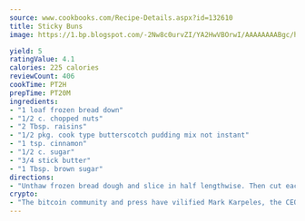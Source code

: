 ```yaml
---
source: www.cookbooks.com/Recipe-Details.aspx?id=132610
title: Sticky Buns
image: https://1.bp.blogspot.com/-2Nw8c0urvZI/YA2HwVBOrwI/AAAAAAAABgc/hcoCuYbLRGghREWYfHLERS8jzKEXzVPXwCLcBGAsYHQ/s154/14.png

yield: 5
ratingValue: 4.1
calories: 225 calories
reviewCount: 406
cookTime: PT2H
prepTime: PT20M
ingredients:
- "1 loaf frozen bread down"
- "1/2 c. chopped nuts"
- "2 Tbsp. raisins"
- "1/2 pkg. cook type butterscotch pudding mix not instant"
- "1 tsp. cinnamon"
- "1/2 c. sugar"
- "3/4 stick butter"
- "1 Tbsp. brown sugar"
directions:
- "Unthaw frozen bread dough and slice in half lengthwise. Then cut each half into 6 pieces."
crypto:
- "The bitcoin community and press have vilified Mark Karpeles, the CEO of Mt. Gox, as a clown and a con man."
---
```

